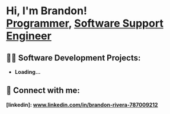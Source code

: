 <h1>Hi, I'm Brandon! <br/><a href="https://github.com/BranBranTheDev">Programmer</a>, <a href="https://www.linkedin.com/in/brandon-rivera-787009212/">Software Support Engineer</a></h1>

<h2>👨‍💻 Software Development Projects:</h2>

- <b>Loading...</b>

<h2> 🤳 Connect with me:</h2>

<b>[linkedin]: www.linkedin.com/in/brandon-rivera-787009212 </b>



<!--
**this is a ✨ _special_ ✨ repository because its `README.md` (this file) appears on your GitHub profile.

Here are some ideas to get you started:

- 🔭 I’m currently working on ...
- 🌱 I’m currently learning ...
- 👯 I’m looking to collaborate on ...
- 🤔 I’m looking for help with ...
- 💬 Ask me about ...
- 📫 How to reach me: ...
- 😄 Pronouns: ...
- ⚡ Fun fact: ...
-->
